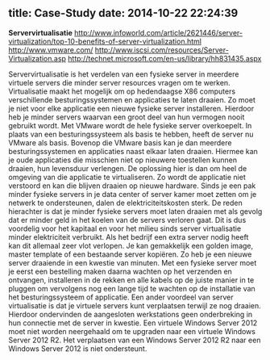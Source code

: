 title: Case-Study
date: 2014-10-22 22:24:39
---
**Servervirtualisatie**
http://www.infoworld.com/article/2621446/server-virtualization/top-10-benefits-of-server-virtualization.html
http://www.vmware.com/
http://www.iscsi.com/resources/Server-Virtualization.asp
http://technet.microsoft.com/en-us/library/hh831435.aspx

Servervirtualisatie is het verdelen van een fysieke server in meerdere virtuele servers die minder server resources vragen om te werken.
Virtualisatie maakt het mogelijk om op hedendaagse X86 computers verschillende besturingssystemen en applicaties te laten draaien. Zo moet je niet voor elke applicatie een nieuwe fysieke server installeren. Hierdoor heb je minder servers waarvan een groot deel van hun vermogen nooit gebruikt wordt. Met VMware wordt de hele fysieke server overkoepelt. In plaats van een besturingssysteem als basis te hebben, heeft de server nu VMware als basis. Bovenop die VMware basis kan je dan meerdere besturingssystemen en applicaties naast elkaar laten draaien. Hiermee kan je oude applicaties die misschien niet op nieuwere toestellen kunnen draaien, hun levensduur verlengen. De oplossing hier is dan om heel de omgeving van die applicatie te virtualiseren. Zo wordt de applicatie niet verstoord en kan die blijven draaien op nieuwe hardware.
Sinds je een pak minder fysieke servers in je data center of server kamer moet zetten om je netwerk te ondersteunen, dalen de elektriciteitskosten sterk. De reden hierachter is dat je minder fysieke servers moet laten draaien met als gevolg dat er minder geld in het koelen van de servers verloren gaat. Dit is dus voordelig voor het kapitaal en voor het milieu sinds server virtualisatie minder elektriciteit verbruikt.
Als het bedrijf een extra server nodig heeft kan dit allemaal zeer vlot verlopen. Je kan gemakkelijk een golden image, master template of een bestaande server kopiëren. Zo heb je een nieuwe server draaiende in een kwestie van minuten. Met een fysieke server moet je eerst een bestelling maken daarna wachten op het verzenden en ontvangen, installeren in de rekken en alle kabels op de juiste manier in te pluggen om vervolgens nog een lange tijd te wachten op de installatie van het besturingssysteem of applicatie.
Een ander voordeel van server virtualisatie is dat je virtuele servers kunt verplaatsen terwijl ze nog draaien. Hierdoor ondervinden de aangesloten werkstations geen onderbreking in hun connectie met de server in kwestie. Een virtuele Windows Server 2012 moet niet worden neergehaald om te upgraden naar een virtuele Windows Server 2012 R2. Het verplaatsen van een Windows Server 2012 R2 naar een Windows Server 2012 is niet ondersteunt.


